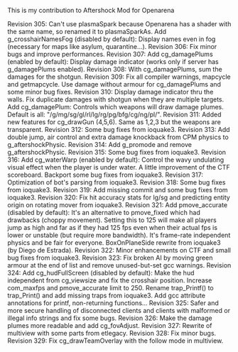 This is my contribution to Aftershock Mod for Openarena

Revision 305: Can't use plasmaSpark because Openarena
has a shader with the same name, so renamed it to plasmaSparkAs.
Add g_crosshairNamesFog (disabled by default): Display names even
in fog (necessary for maps like asylum, quarantine...).
Revision 306: Fix minor bugs and improve performances.
Revision 307: Add cg_damagePlums (enabled by default): Display damage
indicator (works only if server has g_damagePlums enabled).
Revision 308: With cg_damagePlums, sum the damages for the shotgun.
Revision 309: Fix all compiler warnings, mapcycle and getmapcycle.
Use damage without armour for cg_damagePlums and some minor bug fixes.
Revision 310: Display damage indicator thru the walls.
Fix duplicate damages with shotgun when they are multiple targets.
Add cg_damagePlum: Controls which weapons will draw damage plumes.
Default is all: "/g/mg/sg/gl/rl/lg/rg/pg/bfg/cg/ng/pl/".
Revision 311: Added new features for cg_drawGun (4,5,6).
Same as 1,2,3 but the weapons are transparent.
Revision 312: Some bug fixes from ioquake3.
Revision 313: Add double jump, air control and extra
damage knockback from CPM physics to g_aftershockPhysic.
Revision 314: Add g_promode and remove g_aftershockPhysic.
Revision 315: Some bug fixes from ioquake3.
Revision 316: Add cg_waterWarp (enabled by default): Control the
wavy undulating visual effect when the player is under water.
A little improvement of the CTF scoreboard.
Backport some bug fixes from ioquake3.
Revision 317: Optimization of bot's parsing from ioquake3.
Revision 318: Some bug fixes from ioquake3.
Revision 319: Add missing commit and some bug fixes from ioquake3.
Revision 320: Fix hit accuracy stats for lg/sg and predicting entity
origin on rotating mover from ioquake3.
Revision 321: Add pmove_accurate (disabled by default):
It's an alternative to pmove_fixed which had drawbacks
(choppy movement). Setting this to 125 will make all players jump
as high and far as if they had 125 fps even when their
actual fps is lower or unstable (but require more bandwidth).
It's frame-rate independent physics and be fair for everyone.
BoxOnPlaneSide rewrite from ioquake3 (by Diego de Estrada).
Revision 322: Minor enhancements on CTF and small bug fixes from ioquake3.
Revision 323: Fix broken AI by moving green armour at the end of list
and remove unused-but-set gcc warnings.
Revision 324: Add cg_hudFullScreen (disabled by default): Make the hud
independent from cg_viewsize and fix the crosshair position.
Increase com_maxfps and pmove_accurate limit to 250.
Rename trap_Printf() to trap_Print() and add missing traps from ioquake3.
Add gcc attribute annotations for printf, non-returning functions...
Revision 325: Safer and more secure handling of disconnected clients
and clients with malformed or illegal info strings and fix some bugs.
Revision 326: Make the damage plumes more readable and add cg_fovAdjust.
Revision 327: Rewrite of multiview with some parts from etlegacy.
Revision 328: Fix minor bugs.
Revision 329: Fix cg_drawTeamOverlay with the follow mode in multiview.
